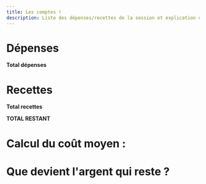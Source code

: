 ```yaml
---
title: Les comptes !
description: Liste des dépenses/recettes de la session et explication de l'utilisation des sous qui restent
---
```


# Dépenses


**Total dépenses**

# Recettes


**Total recettes**  

**TOTAL RESTANT**

# Calcul du coût moyen  : 


# Que devient l'argent qui reste ? 




